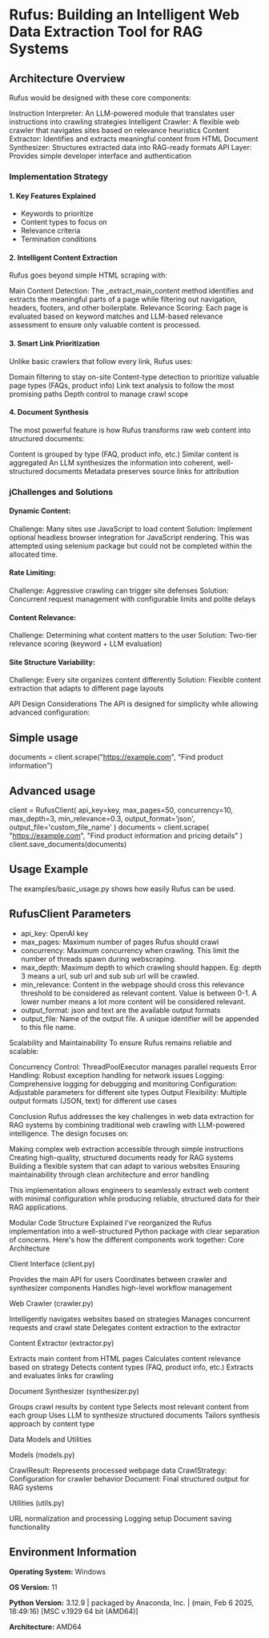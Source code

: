 # Rufus: Building an Intelligent Web Data Extraction Tool for RAG Systems

## Architecture Overview
Rufus would be designed with these core components:

Instruction Interpreter: An LLM-powered module that translates user instructions into crawling strategies
Intelligent Crawler: A flexible web crawler that navigates sites based on relevance heuristics
Content Extractor: Identifies and extracts meaningful content from HTML
Document Synthesizer: Structures extracted data into RAG-ready formats
API Layer: Provides simple developer interface and authentication

### Implementation Strategy

#### 1. Key Features Explained

- Keywords to prioritize
- Content types to focus on
- Relevance criteria
- Termination conditions

#### 2. Intelligent Content Extraction
Rufus goes beyond simple HTML scraping with:

Main Content Detection: The _extract_main_content method identifies and extracts the meaningful parts of a page while filtering out navigation, headers, footers, and other boilerplate.
Relevance Scoring: Each page is evaluated based on keyword matches and LLM-based relevance assessment to ensure only valuable content is processed.

#### 3. Smart Link Prioritization
Unlike basic crawlers that follow every link, Rufus uses:

Domain filtering to stay on-site
Content-type detection to prioritize valuable page types (FAQs, product info)
Link text analysis to follow the most promising paths
Depth control to manage crawl scope

#### 4. Document Synthesis
The most powerful feature is how Rufus transforms raw web content into structured documents:

Content is grouped by type (FAQ, product info, etc.)
Similar content is aggregated
An LLM synthesizes the information into coherent, well-structured documents
Metadata preserves source links for attribution

### jChallenges and Solutions

#### Dynamic Content:

Challenge: Many sites use JavaScript to load content
Solution: Implement optional headless browser integration for JavaScript rendering. This was attempted using selenium package but could not be completed within the allocated time.


#### Rate Limiting:

Challenge: Aggressive crawling can trigger site defenses
Solution: Concurrent request management with configurable limits and polite delays


#### Content Relevance:

Challenge: Determining what content matters to the user
Solution: Two-tier relevance scoring (keyword + LLM evaluation)


#### Site Structure Variability:

Challenge: Every site organizes content differently
Solution: Flexible content extraction that adapts to different page layouts



API Design Considerations
The API is designed for simplicity while allowing advanced configuration:

## Simple usage
documents = client.scrape("https://example.com", "Find product information")

## Advanced usage
client = RufusClient(
    api_key=key,
    max_pages=50,
    concurrency=10,
    max_depth=3,
    min_relevance=0.3,
    output_format='json',
    output_file='custom_file_name'
)
documents = client.scrape(
    "https://example.com",
    "Find product information and pricing details"
)
client.save_documents(documents)

## Usage Example
The examples/basic_usage.py shows how easily Rufus can be used.

## RufusClient Parameters

- api_key: OpenAI key
- max_pages: Maximum number of pages Rufus should crawl
- concurrency: Maximum concurrency when crawling. This limit the number of threads spawn during webscraping.
- max_depth: Maximum depth to which crawling should happen. Eg: depth 3 means a url, sub url and sub sub url will be crawled.
- min_relevance: Content in the webpage should cross this relevance threshold to be considered as relevant content. Value is between 0-1. A lower number means a lot more content will be considered relevant.
- output_format: json and text are the available output formats
- output_file: Name of the output file. A unique identifier will be appended to this file name.

Scalability and Maintainability
To ensure Rufus remains reliable and scalable:

Concurrency Control: ThreadPoolExecutor manages parallel requests
Error Handling: Robust exception handling for network issues
Logging: Comprehensive logging for debugging and monitoring
Configuration: Adjustable parameters for different site types
Output Flexibility: Multiple output formats (JSON, text) for different use cases

Conclusion
Rufus addresses the key challenges in web data extraction for RAG systems by combining traditional web crawling with LLM-powered intelligence. The design focuses on:

Making complex web extraction accessible through simple instructions
Creating high-quality, structured documents ready for RAG systems
Building a flexible system that can adapt to various websites
Ensuring maintainability through clean architecture and error handling

This implementation allows engineers to seamlessly extract web content with minimal configuration while producing reliable, structured data for their RAG applications.

Modular Code Structure Explained
I've reorganized the Rufus implementation into a well-structured Python package with clear separation of concerns. Here's how the different components work together:
Core Architecture

Client Interface (client.py)

Provides the main API for users
Coordinates between crawler and synthesizer components
Handles high-level workflow management


Web Crawler (crawler.py)

Intelligently navigates websites based on strategies
Manages concurrent requests and crawl state
Delegates content extraction to the extractor


Content Extractor (extractor.py)

Extracts main content from HTML pages
Calculates content relevance based on strategy
Detects content types (FAQ, product info, etc.)
Extracts and evaluates links for crawling


Document Synthesizer (synthesizer.py)

Groups crawl results by content type
Selects most relevant content from each group
Uses LLM to synthesize structured documents
Tailors synthesis approach by content type



Data Models and Utilities

Models (models.py)

CrawlResult: Represents processed webpage data
CrawlStrategy: Configuration for crawler behavior
Document: Final structured output for RAG systems


Utilities (utils.py)

URL normalization and processing
Logging setup
Document saving functionality

## Environment Information

**Operating System:**
Windows

**OS Version:**
11

**Python Version:**
3.12.9 | packaged by Anaconda, Inc. | (main, Feb  6 2025, 18:49:16) [MSC v.1929 64 bit (AMD64)]

**Architecture:**
AMD64

